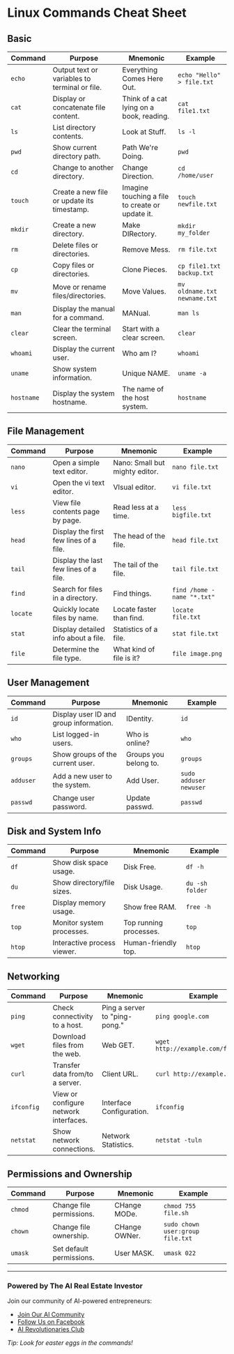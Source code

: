 # Linux Commands Cheat Sheet


## Basic

| Command | Purpose | Mnemonic | Example |
|---------|----------|----------|---------|
| `echo` | Output text or variables to terminal or file. | Everything Comes Here Out. | `echo "Hello" > file.txt` |
| `cat` | Display or concatenate file content. | Think of a cat lying on a book, reading. | `cat file1.txt` |
| `ls` | List directory contents. | Look at Stuff. | `ls -l` |
| `pwd` | Show current directory path. | Path We're Doing. | `pwd` |
| `cd` | Change to another directory. | Change Direction. | `cd /home/user` |
| `touch` | Create a new file or update its timestamp. | Imagine touching a file to create or update it. | `touch newfile.txt` |
| `mkdir` | Create a new directory. | Make DIRectory. | `mkdir my_folder` |
| `rm` | Delete files or directories. | Remove Mess. | `rm file.txt` |
| `cp` | Copy files or directories. | Clone Pieces. | `cp file1.txt backup.txt` |
| `mv` | Move or rename files/directories. | Move Values. | `mv oldname.txt newname.txt` |
| `man` | Display the manual for a command. | MANual. | `man ls` |
| `clear` | Clear the terminal screen. | Start with a clear screen. | `clear` |
| `whoami` | Display the current user. | Who am I? | `whoami` |
| `uname` | Show system information. | Unique NAME. | `uname -a` |
| `hostname` | Display the system hostname. | The name of the host system. | `hostname` |

## File Management

| Command | Purpose | Mnemonic | Example |
|---------|----------|----------|---------|
| `nano` | Open a simple text editor. | Nano: Small but mighty editor. | `nano file.txt` |
| `vi` | Open the vi text editor. | VIsual editor. | `vi file.txt` |
| `less` | View file contents page by page. | Read less at a time. | `less bigfile.txt` |
| `head` | Display the first few lines of a file. | The head of the file. | `head file.txt` |
| `tail` | Display the last few lines of a file. | The tail of the file. | `tail file.txt` |
| `find` | Search for files in a directory. | Find things. | `find /home -name "*.txt"` |
| `locate` | Quickly locate files by name. | Locate faster than find. | `locate file.txt` |
| `stat` | Display detailed info about a file. | Statistics of a file. | `stat file.txt` |
| `file` | Determine the file type. | What kind of file is it? | `file image.png` |

## User Management

| Command | Purpose | Mnemonic | Example |
|---------|----------|----------|---------|
| `id` | Display user ID and group information. | IDentity. | `id` |
| `who` | List logged-in users. | Who is online? | `who` |
| `groups` | Show groups of the current user. | Groups you belong to. | `groups` |
| `adduser` | Add a new user to the system. | Add User. | `sudo adduser newuser` |
| `passwd` | Change user password. | Update passwd. | `passwd` |

## Disk and System Info

| Command | Purpose | Mnemonic | Example |
|---------|----------|----------|---------|
| `df` | Show disk space usage. | Disk Free. | `df -h` |
| `du` | Show directory/file sizes. | Disk Usage. | `du -sh folder` |
| `free` | Display memory usage. | Show free RAM. | `free -h` |
| `top` | Monitor system processes. | Top running processes. | `top` |
| `htop` | Interactive process viewer. | Human-friendly top. | `htop` |

## Networking

| Command | Purpose | Mnemonic | Example |
|---------|----------|----------|---------|
| `ping` | Check connectivity to a host. | Ping a server to "ping-pong." | `ping google.com` |
| `wget` | Download files from the web. | Web GET. | `wget http://example.com/file.zip` |
| `curl` | Transfer data from/to a server. | Client URL. | `curl http://example.com` |
| `ifconfig` | View or configure network interfaces. | Interface Configuration. | `ifconfig` |
| `netstat` | Show network connections. | Network Statistics. | `netstat -tuln` |

## Permissions and Ownership

| Command | Purpose | Mnemonic | Example |
|---------|----------|----------|---------|
| `chmod` | Change file permissions. | CHange MODe. | `chmod 755 file.sh` |
| `chown` | Change file ownership. | CHange OWNer. | `sudo chown user:group file.txt` |
| `umask` | Set default permissions. | User MASK. | `umask 022` |

---

### Powered by The AI Real Estate Investor

Join our community of AI-powered entrepreneurs:
- [Join Our AI Community](https://www.theairealestateinvestor.com)
- [Follow Us on Facebook](https://www.facebook.com/aireinvestor)
- [AI Revolutionaries Club](https://www.theairealestateinvestor.com/club)

*Tip: Look for easter eggs in the commands!*